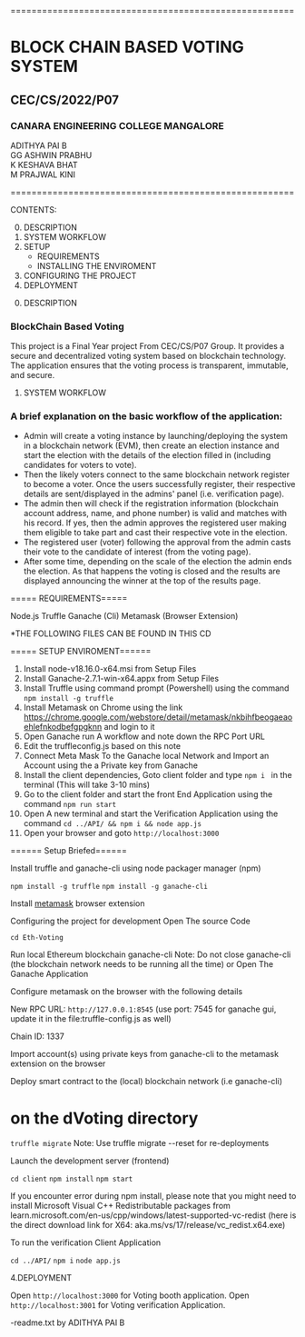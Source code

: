 ======================================================      
# 	BLOCK CHAIN BASED VOTING SYSTEM		                 
## 		CEC/CS/2022/P07			                               
### 	CANARA ENGINEERING COLLEGE MANGALORE	             
ADITHYA PAI B			                                
		GG ASHWIN PRABHU 		                              
		K KESHAVA BHAT			                                
		M PRAJWAL KINI			                                
						                                              
======================================================      


CONTENTS:

0. DESCRIPTION
1. SYSTEM WORKFLOW
2. SETUP
	- REQUIREMENTS
	- INSTALLING THE ENVIROMENT
3. CONFIGURING THE PROJECT
4. DEPLOYMENT


>>>>>>>>>>>>>>>>>>>>>>>>>>>>>>>>>>>>>>>>>>>>>>>>>>>>>>>>>>>>>>>>>>>>>
0. DESCRIPTION

### BlockChain Based Voting 
This project is a Final Year project From CEC/CS/P07 Group. It provides a secure and decentralized voting system based on blockchain technology. 
The application ensures that the voting process is transparent, immutable, and secure.


>>>>>>>>>>>>>>>>>>>>>>>>>>>>>>>>>>>>>>>>>>>>>>>>>>>>>>>>>>>>>>>>>>>>>
1. SYSTEM WORKFLOW

### A brief explanation on the basic workflow of the application:
* Admin will create a voting instance by launching/deploying the system in a blockchain network (EVM), then create an election instance and start the election with the details 		  of the election filled in (including candidates for voters to vote).
* Then the likely voters connect to the same blockchain network register to become a voter. Once the users successfully register, their respective details are sent/displayed in 	  the admins' panel (i.e. verification page).
* The admin then will check if the registration information (blockchain account address, name, and phone number) is valid and matches with his record. If yes, then the admin 		  	  approves the registered user making them eligible to take part and cast their respective vote in the election.
* The registered user (voter) following the approval from the admin casts their vote to the candidate of interest (from the voting page).
* After some time, depending on the scale of the election the admin ends the election. As that happens the voting is closed and the results are displayed announcing the winner 	  	  at the top of the results page.

===== REQUIREMENTS=====

Node.js
Truffle
Ganache (Cli)
Metamask (Browser Extension)

*THE FOLLOWING FILES CAN BE FOUND IN THIS CD 


===== SETUP ENVIROMENT======

01. Install node-v18.16.0-x64.msi from Setup Files
02. Install Ganache-2.7.1-win-x64.appx from Setup Files
03. Install Truffle using command prompt (Powershell) using the command `npm install -g truffle`
04. Install Metamask on Chrome using the link https://chrome.google.com/webstore/detail/metamask/nkbihfbeogaeaoehlefnkodbefgpgknn and login to it
05. Open Ganache run A workflow and note down the RPC Port URL 
06. Edit the truffleconfig.js based on this note
07. Connect Meta Mask To the Ganache local Network and Import an Account using the a Private key from Ganache
08. Install the client dependencies, Goto client folder and type `npm i ` in the terminal (This will take 3-10 mins)
08. Go to the client folder and start the front End Application using the command `npm run start`
09. Open A new terminal and start the Verification Application using the command `cd ../API/ && npm i && node app.js`
10. Open your browser and goto `http://localhost:3000`


====== Setup Briefed======

Install truffle and ganache-cli using node packager manager (npm)

`npm install -g truffle`
`npm install -g ganache-cli`

Install [metamask](https://metamask.io/) browser extension


Configuring the project for development
Open The source Code

`cd Eth-Voting`

Run local Ethereum blockchain
ganache-cli
Note: Do not close ganache-cli (the blockchain network needs to be running all the time) or Open The Ganache Application

Configure metamask on the browser with the following details

New RPC URL: `http://127.0.0.1:8545` (use port: 7545 for ganache gui, update it in the file:truffle-config.js as well)

Chain ID: 1337

Import account(s) using private keys from ganache-cli to the metamask extension on the browser

Deploy smart contract to the (local) blockchain network (i.e ganache-cli)

# on the dVoting directory
`truffle migrate`
Note: Use truffle migrate --reset for re-deployments

Launch the development server (frontend)

`cd client`
`npm install`
`npm start`

If you encounter error during npm install, please note that you might need to install Microsoft Visual C++ Redistributable packages from learn.microsoft.com/en-us/cpp/windows/latest-supported-vc-redist (here is the direct download link for X64: aka.ms/vs/17/release/vc_redist.x64.exe)

To run the verification Client Application

`cd ../API/`
`npm i`
`node app.js`



4.DEPLOYMENT


Open `http://localhost:3000` for Voting booth application.
Open` http://localhost:3001` for Voting verification Application.


-readme.txt by ADITHYA PAI B


